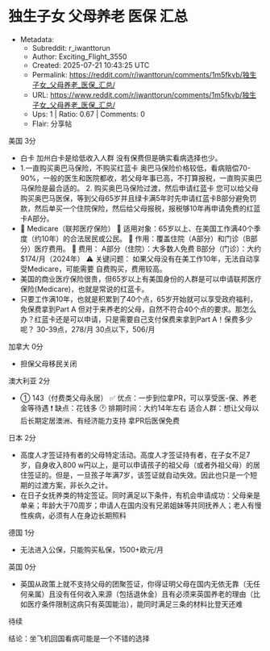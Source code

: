 # 独生子女 父母养老 医保 汇总

- Metadata:
  - Subreddit: r_iwanttorun
  - Author: Exciting_Flight_3550
  - Created: 2025-07-21 10:43:25 UTC
  - Permalink: https://reddit.com/r/iwanttorun/comments/1m5fkvb/独生子女_父母养老_医保_汇总/
  - URL: https://www.reddit.com/r/iwanttorun/comments/1m5fkvb/独生子女_父母养老_医保_汇总/
  - Ups: 1 | Ratio: 0.67 | Comments: 0
  - Flair: 分享帖


美国 3分

- 白卡 加州白卡是给低收入人群 没有保费但是确实看病选择也少。
- 1.一直购买奥巴马保险，不购买红蓝卡
  奥巴马保险价格较低，看病赔偿70-90%，一般的医生和医院都收，若父母年事已高，不打算报税，一直购买奥巴马保险是最合适的。 2.
  购买奥巴马保险过渡，然后申请红蓝卡
  您可以给父母购买奥巴马医保，等到父母65岁并且绿卡满5年时先申请红蓝卡B部分避免罚款，然后单买一个住院保险，然后给父母报税，报税够10年再申请免费的红蓝卡A部分。
- 🔹 Medicare（联邦医疗保险） 📌
  适用对象：65岁以上、在美国工作满40个季度（约10年）的合法居民或公民。
  📌 作用：覆盖住院（A部分）和门诊（B部分）医疗费用。 📌 费用：
  A部分（住院）：大多数人免费 B部分（门诊）：大约 \$174/月（2024年） ⚠️
  关键问题： 如果父母没有在美工作10年，无法自动享受Medicare，可能需要
  自费购买，费用较高。
- 美国的商业医疗保险很贵，但65岁以上有美国身份的人群是可以申请联邦医疗保险(Medicare)，也就是常说的红蓝卡。
- 只要工作满10年，也就是积累到了40个点，65岁开始就可以享受政府福利，免保费拿到Part
  A
  但对于来养老的父母，自然不符合40个点的要求。那怎么办？红蓝卡还是可以申请，只是需要自己支付保费来拿到Part
  A！保费多少呢？ 30-39点，278/月 30点以下，506/月

加拿大 0分

- 担保父母移民关闭

澳大利亚 2分

- ① 143（付费类父母永居） ✅
  优点：一步到位拿PR，可以享受医-保、养老金等待遇 ❗ 缺点：花钱多 🕐
  排期时间：大约14年左右
  适合人群：想让父母以后长期定居澳洲、有经济能力支持 拿PR后医保免费

日本 2分

- 高度人才签证持有者的父母特定活动。高度人才签证持有者，在子女不足7岁，自身收入800
  w円以上，是可以申请孩子的祖父母（或者外祖父母）的居住签证的。但是，一旦孩子年满7岁，该签证就自动失效。因此也只是一个短期的过渡方案，非长久之计。
- 在日子女抚养类的特定签证。同时满足以下条件，有机会申请成功：父母亲是单亲；年龄大于70周岁；申请人在国内没有兄弟姐妹等共同抚养人；老人有慢性疾病，必须有人在身边长期照料

德国 1分

- 无法进入公保，只能购买私保，1500+欧元/月

英国 0分

- 英国从政策上就不支持父母的团聚签证，你得证明父母在国内无依无靠（无任何亲属）且没有任何收入来源（包括退休金）且有必须来英国养老的理由（比如医疗条件限制这病只有英国能治），能同时满足三条的材料比登天还难

待续

结论：坐飞机回国看病可能是一个不错的选择

